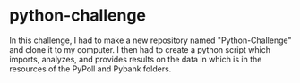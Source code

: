 # python-challenge
In this challenge, I had to make a new repository named "Python-Challenge" and clone it to my computer. I then had to create a python script which imports, analyzes, and provides results on the data in which is in the resources of the PyPoll and Pybank folders. 
